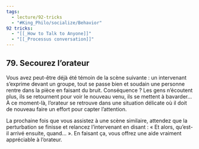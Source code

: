 ```yaml
---
tags:
  - lecture/92-tricks
  - "#King_Philo/socialize/Behavior"
92 tricks:
  - "[[_How to Talk to Anyone]]"
  - "[[_Processus conversation]]"
---
```





## 79. Secourez l’orateur

Vous avez peut-être déjà été témoin de la scène suivante : un intervenant s’exprime devant un groupe, tout se passe bien et soudain une personne rentre dans la pièce en faisant du bruit. Conséquence ? Les gens n’écoutent plus, ils se retournent pour voir le nouveau venu, ils se mettent à bavarder… À ce moment-là, l’orateur se retrouve dans une situation délicate où il doit de nouveau faire un effort pour capter l’attention.

La prochaine fois que vous assistez à une scène similaire, attendez que la perturbation se finisse et relancez l’intervenant en disant : « Et alors, qu’est-il arrivé ensuite, quand… ». En faisant ça, vous offrez une aide vraiment appréciable à l’orateur.